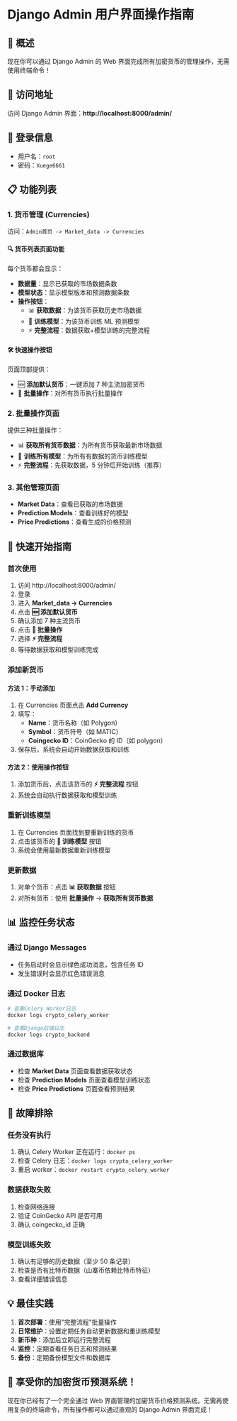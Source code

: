 # Django Admin 用户界面操作指南

## 🎯 概述

现在你可以通过 Django Admin 的 Web 界面完成所有加密货币的管理操作，无需使用终端命令！

## 🔗 访问地址

访问 Django Admin 界面：**http://localhost:8000/admin/**

## 👤 登录信息

- 用户名：`root`
- 密码：`Xuege6661`

## 📋 功能列表

### 1. 货币管理 (Currencies)

访问：`Admin首页 -> Market_data -> Currencies`

#### 🔍 货币列表页面功能

每个货币都会显示：

- **数据量**：显示已获取的市场数据条数
- **模型状态**：显示模型版本和预测数据条数
- **操作按钮**：
  - 📊 **获取数据**：为该货币获取历史市场数据
  - 🚀 **训练模型**：为该货币训练 ML 预测模型
  - ⚡ **完整流程**：数据获取+模型训练的完整流程

#### 🛠️ 快速操作按钮

页面顶部提供：

- 🆕 **添加默认货币**：一键添加 7 种主流加密货币
- 🔄 **批量操作**：对所有货币执行批量操作

### 2. 批量操作页面

提供三种批量操作：

- 📊 **获取所有货币数据**：为所有货币获取最新市场数据
- 🚀 **训练所有模型**：为所有有数据的货币训练模型
- ⚡ **完整流程**：先获取数据，5 分钟后开始训练（推荐）

### 3. 其他管理页面

- **Market Data**：查看已获取的市场数据
- **Prediction Models**：查看训练好的模型
- **Price Predictions**：查看生成的价格预测

## 🚀 快速开始指南

### 首次使用

1. 访问 http://localhost:8000/admin/
2. 登录
3. 进入 **Market_data -> Currencies**
4. 点击 **🆕 添加默认货币**
5. 确认添加 7 种主流货币
6. 点击 **🔄 批量操作**
7. 选择 **⚡ 完整流程**
8. 等待数据获取和模型训练完成

### 添加新货币

#### 方法 1：手动添加

1. 在 Currencies 页面点击 **Add Currency**
2. 填写：
   - **Name**：货币名称（如 Polygon）
   - **Symbol**：货币符号（如 MATIC）
   - **Coingecko ID**：CoinGecko 的 ID（如 polygon）
3. 保存后，系统会自动开始数据获取和训练

#### 方法 2：使用操作按钮

1. 添加货币后，点击该货币的 **⚡ 完整流程** 按钮
2. 系统会自动执行数据获取和模型训练

### 重新训练模型

1. 在 Currencies 页面找到要重新训练的货币
2. 点击该货币的 **🚀 训练模型** 按钮
3. 系统会使用最新数据重新训练模型

### 更新数据

1. 对单个货币：点击 **📊 获取数据** 按钮
2. 对所有货币：使用 **批量操作** -> **获取所有货币数据**

## 📊 监控任务状态

### 通过 Django Messages

- 任务启动时会显示绿色成功消息，包含任务 ID
- 发生错误时会显示红色错误消息

### 通过 Docker 日志

```bash
# 查看Celery Worker日志
docker logs crypto_celery_worker

# 查看Django后端日志
docker logs crypto_backend
```

### 通过数据库

- 检查 **Market Data** 页面查看数据获取状态
- 检查 **Prediction Models** 页面查看模型训练状态
- 检查 **Price Predictions** 页面查看预测结果

## 🔧 故障排除

### 任务没有执行

1. 确认 Celery Worker 正在运行：`docker ps`
2. 检查 Celery 日志：`docker logs crypto_celery_worker`
3. 重启 worker：`docker restart crypto_celery_worker`

### 数据获取失败

1. 检查网络连接
2. 验证 CoinGecko API 是否可用
3. 确认 coingecko_id 正确

### 模型训练失败

1. 确认有足够的历史数据（至少 50 条记录）
2. 检查是否有比特币数据（山寨币依赖比特币特征）
3. 查看详细错误信息

## 💡 最佳实践

1. **首次部署**：使用"完整流程"批量操作
2. **日常维护**：设置定期任务自动更新数据和重训练模型
3. **新币种**：添加后立即运行完整流程
4. **监控**：定期查看任务日志和预测结果
5. **备份**：定期备份模型文件和数据库

## 🎉 享受你的加密货币预测系统！

现在你已经有了一个完全通过 Web 界面管理的加密货币价格预测系统。无需再使用复杂的终端命令，所有操作都可以通过直观的 Django Admin 界面完成！
